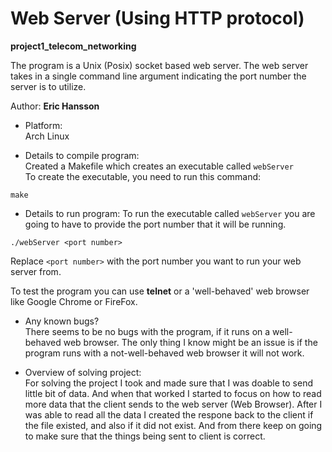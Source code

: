 # Web Server (Using HTTP protocol)
**project1_telecom_networking**

The program is a Unix (Posix) socket based web server. The web server takes in a single
command line argument indicating the port number the server is to utilize.

Author: **Eric Hansson** <br>

- Platform:<br>
Arch Linux

- Details to compile program:<br>
Created a Makefile which creates an executable called `webServer`<br>
To create the executable, you need to run this command:<br>
```
make
```

- Details to run program: 
To run the executable called `webServer` you are going to have to provide the port number that it will be running.
```
./webServer <port number>
```
Replace `<port number>` with the port number you want to run your web server from.

To test the program you can use **telnet** or a 'well-behaved' web browser like Google Chrome or FireFox.

- Any known bugs? <br>
There seems to be no bugs with the program, if it runs on a well-behaved web browser. The only thing I know might be an issue is if the program
runs with a not-well-behaved web browser it will not work.<br>

- Overview of solving project: <br>
For solving the project I took and made sure that I was doable to send little bit of data. And when that worked
I started to focus on how to read more data that the client sends to the web server (Web Browser). After I was
able to read all the data I created the respone back to the client if the file existed, and also if it did not 
exist. And from there keep on going to make sure that the things being sent to client is correct.
